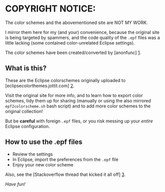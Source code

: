 COPYRIGHT NOTICE:
=================

The color schemes and the abovementioned site are NOT MY WORK.

I mirror them here for my (and your) convenience, because the original site
is being targeted by spammers, and the code quality of the `.epf` files was
a little lacking (some contained color-unrelated Eclipse settings).

The color schemes have been created/converted by [anonfunc] [1].

What is this?
-------------

These are the Eclipse colorschemes originally uploaded to [eclipsecolorthemes.jottit.com] [2].

Visit the original site for more info, and to learn how to export color schemes,
tidy them up for sharing (manually or using the also mirrored `epf2colorscheme.sh` bash script) and to add more color schemes to the original collection!

But be __careful__ with foreign `.epf` files, or you risk messing up your *entire*
Eclipse configuration.

How to use the .epf files
-------------------------

- Review the settings
- In Eclipse, import the preferences from the `.epf` file
- Enjoy your new color scheme

Also, see the [Stackoverflow thread that kicked it all off] [3].


*Have fun!* 

[1]: http://stackoverflow.com/users/2667/anonfunc "anonfunc@stackoverflow.com"
[2]: http://eclipsecolorthemes.jottit.com/ "eclipsecolorthemes.jottit.com"
[3]: http://stackoverflow.com/questions/96981/color-themes-for-eclipse "stackoverflow.com"

